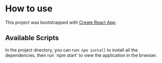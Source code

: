 # How to use

This project was bootstrapped with [Create React App](https://github.com/facebook/create-react-app).

## Available Scripts

In the project directory, you can run: `npm install` to install all the dependencies, then run `npm start' to view the application in the brwoser.
